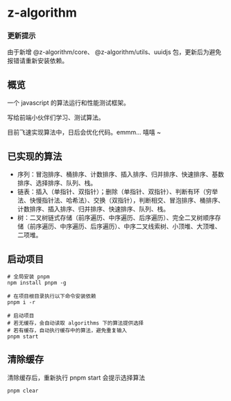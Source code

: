 # z-algorithm
### 更新提示 
由于新增 @z-algorithm/core、 @z-algorithm/utils、uuidjs 包，更新后为避免报错请重新安装依赖。

## 概览
一个 javascript 的算法运行和性能测试框架。

写给前端小伙伴们学习、测试算法。

目前飞速实现算法中，日后会优化代码。emmm... 嘻嘻 ~ 
## 已实现的算法
- 序列：冒泡排序、桶排序、计数排序、插入排序、归并排序、快速排序、基数排序、选择排序、队列、栈。
- 链表：插入（单指针、双指针）；删除（单指针、双指针）、判断有环（穷举法、快慢指针法、哈希法）、交换（双指针），判断相交、冒泡排序、桶排序、计数排序、插入排序、归并排序、快速排序、队列、栈。
- 树：二叉树链式存储（前序遍历、中序遍历、后序遍历）、完全二叉树顺序存储（前序遍历、中序遍历、后序遍历）、中序二叉线索树、小顶堆、大顶堆、二项堆。
## 启动项目
~~~shell
# 全局安装 pnpm
npm install pnpm -g

# 在项目根目录执行以下命令安装依赖
pnpm i -r

# 启动项目
# 若无缓存，会自动读取 algorithms 下的算法提供选择
# 若有缓存，自动执行缓存中的算法，避免重复输入
pnpm start
~~~

## 清除缓存
清除缓存后，重新执行 pnpm start 会提示选择算法
~~~shell
pnpm clear
~~~